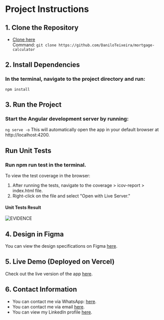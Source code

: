 # Project Instructions

## 1. Clone the Repository
- [Clone here](https://github.com/DaniloTeixeira/mortgage-calculator) <br/>
Command: `git clone https://github.com/DaniloTeixeira/mortgage-calculator`

## 2. Install Dependencies
### In the terminal, navigate to the project directory and run:
`npm install`

## 3. Run the Project
### Start the Angular development server by running:
`ng serve -o`
This will automatically open the app in your default browser at http://localhost:4200.

## Run Unit Tests
### Run npm run test in the terminal.

To view the test coverage in the browser:
1. After running the tests, navigate to the coverage > icov-report > index.html file.
2. Right-click on the file and select "Open with Live Server."

#### Unit Tests Result
![EVIDENCE]('./src/assets/images/unit-tests-result.jpg') 

## 4. Design in Figma
You can view the design specifications on Figma [here](https://www.figma.com/design/5w8L063gBSy1OaxTQ8x3AL/Design-Challenges?node-id=4274-364).

## 5. Live Demo (Deployed on Vercel)
Check out the live version of the app [here](https://mortgage-calculator-dusky.vercel.app/home).

## 6. Contact Information
- You can contact me via WhatsApp: [here](https://wa.me/5511964160074).
- You can contact me via email [here](mailto:danilo.rt@outlook.com).
- You can view my LinkedIn profile [here](https://www.linkedin.com/in/danilorodriguesteixeira/).